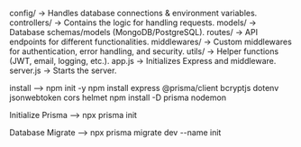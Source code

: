 config/ → Handles database connections & environment variables.
controllers/ → Contains the logic for handling requests.
models/ → Database schemas/models (MongoDB/PostgreSQL).
routes/ → API endpoints for different functionalities.
middlewares/ → Custom middlewares for authentication, error handling, and security.
utils/ → Helper functions (JWT, email, logging, etc.).
app.js → Initializes Express and middleware.
server.js → Starts the server.

install --> npm init -y
npm install express @prisma/client bcryptjs dotenv jsonwebtoken cors helmet
npm install -D prisma nodemon


Initialize Prisma --> npx prisma init

Database Migrate --> npx prisma migrate dev --name init

